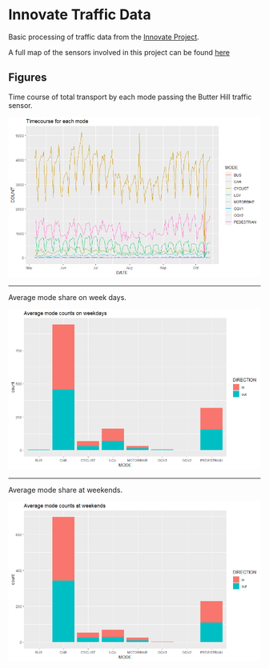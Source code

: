 # Innovate Traffic Data

Basic processing of traffic data from the [Innovate Project](https://www.innovateproject.org/).

A full map of the sensors involved in this project can be found [here](https://rbk.maps.arcgis.com/apps/dashboards/46867efa3203492a93348ba04ea23f08)

## Figures

Time course of total transport by each mode passing the Butter Hill traffic sensor.

![timecourse](img/timecourse.png)

---

Average mode share on week days.

![weekday mode share](img/weekdays.png)

---

Average mode share at weekends.

![weekend mode share](img/weekends.png)
